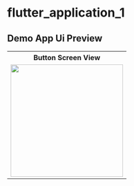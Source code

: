 # flutter_application_1

## Demo App Ui Preview


<table>
  
  
<tr>                    
   <th> Button Screen View</th>
   
</tr>  
  
  
  
<tr>

<td>
  <img src="" width="260"/>
</td>



 
  
</tr>


</table>





<table>
